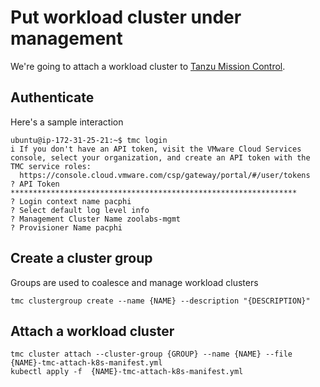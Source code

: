 # Put workload cluster under management

We're going to attach a workload cluster to [Tanzu Mission Control](https://tanzu.vmware.com/mission-control).


## Authenticate

Here's a sample interaction

```
ubuntu@ip-172-31-25-21:~$ tmc login
i If you don't have an API token, visit the VMware Cloud Services console, select your organization, and create an API token with the TMC service roles:
  https://console.cloud.vmware.com/csp/gateway/portal/#/user/tokens
? API Token ****************************************************************
? Login context name pacphi
? Select default log level info
? Management Cluster Name zoolabs-mgmt
? Provisioner Name pacphi
```


## Create a cluster group

Groups are used to coalesce and manage workload clusters

```
tmc clustergroup create --name {NAME} --description "{DESCRIPTION}"
```


## Attach a workload cluster

```
tmc cluster attach --cluster-group {GROUP} --name {NAME} --file {NAME}-tmc-attach-k8s-manifest.yml
kubectl apply -f  {NAME}-tmc-attach-k8s-manifest.yml
```